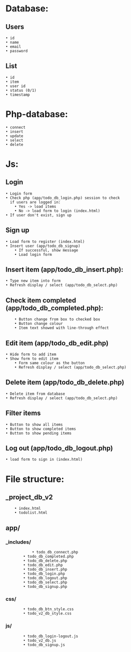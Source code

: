 # Database:
## Users
	• id
	• name
	• email
	• password

## List
	• id
	• item
	• user id
	• status (0/1)
	• timestamp

# Php-database:
	• connect
	• insert
	• update
	• select
	• delete

# Js:
## Login
	• Login form
	• Check php (app/todo_db_login.php) session to check 
	  if users are logged in:
		• Yes -> load items
		• No -> load form to login (index.html)
	• If user don't exist, sign up

## Sign up 
	• Load form to register (index.html)
	• Insert user (app/todo_db_signup)
		• If successful, show message
		• Load login form

## Insert item (app/todo_db_insert.php):
	• Type new item into form 
	• Refresh display / select (app/todo_db_select.php)

## Check item completed (app/todo_db_completed.php):
		• Button change from box to checked box
		• Button change colour
		• Item text showed with line-through effect

## Edit item (app/todo_db_edit.php)
	• Hide form to add item
	• Show form to edit item
		• Form same colour as the button
		• Refresh display / select (app/todo_db_select.php)

## Delete item (app/todo_db_delete.php)
	• Delete item from database
	• Refresh display / select (app/todo_db_select.php)

## Filter items
	• Button to show all items 
	• Button to show completed items
	• Button to show pending items

## Log out (app/todo_db_logout.php)
	• load form to sign in (index.html)

# File structure:
## _project_db_v2
		• index.html
		• todolist.html
## app/
### _includes/
				• todo_db_connect.php
			• todo_db_completed.php
			• todo_db_delete.php
			• todo_db_edit.php
			• todo_db_insert.php
			• todo_db_login.php
			• todo_db_logout.php
			• todo_db_select.php
			• todo_db_signup.php
### css/
			• todo_db_btn_style.css
			• todo_v2_db_style.css
### js/
			• todo_db_login-logout.js
			• todo_v2_db.js
			• todo_db_signup.js
